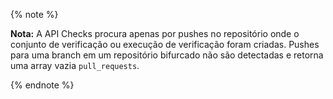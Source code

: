 {% note %}

**Nota:** A API Checks procura apenas por pushes no repositório onde o conjunto de verificação ou execução de verificação foram criadas. Pushes para uma branch em um repositório bifurcado não são detectadas e retorna uma array vazia `pull_requests`.

{% endnote %}
